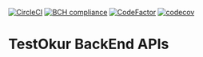 [![CircleCI](https://circleci.com/gh/NazmiAltun/TestOkur.WebApi.svg?style=svg)](https://circleci.com/gh/NazmiAltun/TestOkur.WebApi)
[![BCH compliance](https://bettercodehub.com/edge/badge/NazmiAltun/TestOkur.WebApi?branch=master)](https://bettercodehub.com/)
[![CodeFactor](https://www.codefactor.io/repository/github/nazmialtun/testokur.webapi/badge)](https://www.codefactor.io/repository/github/nazmialtun/testokur.webapi)
[![codecov](https://codecov.io/gh/NazmiAltun/TestOkur.WebApi/branch/master/graph/badge.svg)](https://codecov.io/gh/NazmiAltun/TestOkur.WebApi)
# TestOkur BackEnd APIs